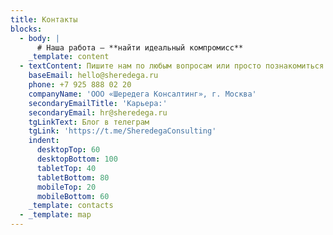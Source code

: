 ```yaml
---
title: Контакты
blocks:
  - body: |
      # Наша работа — **найти идеальный компромисс**
    _template: content
  - textContent: Пишите нам по любым вопросам или просто познакомиться
    baseEmail: hello@sheredega.ru
    phone: +7 925 888 02 20
    companyName: 'ООО «Шередега Консалтинг», г. Москва'
    secondaryEmailTitle: 'Карьера:'
    secondaryEmail: hr@sheredega.ru
    tgLinkText: Блог в телеграм
    tgLink: 'https://t.me/SheredegaConsulting'
    indent:
      desktopTop: 60
      desktopBottom: 100
      tabletTop: 40
      tabletBottom: 80
      mobileTop: 20
      mobileBottom: 60
    _template: contacts
  - _template: map
---
```



